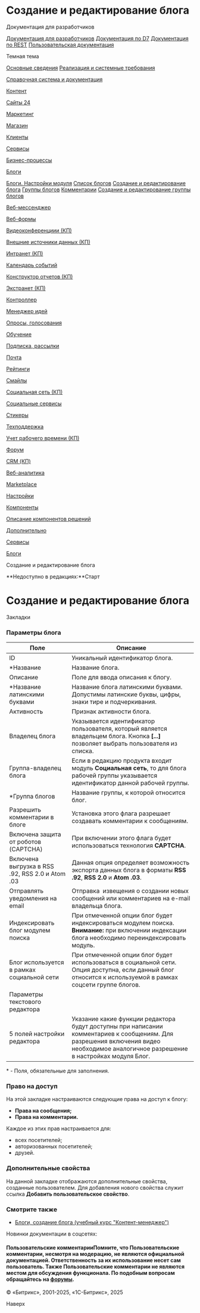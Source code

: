 # Создание и редактирование блога

Документация для разработчиков

[Документация для разработчиков](https://dev.1c-bitrix.ru/api_help/)
[Документация по D7](https://dev.1c-bitrix.ru/api_d7/)
[Документация по REST](https://dev.1c-bitrix.ru/rest_help/)
[Пользовательская документация](https://dev.1c-bitrix.ru/user_help/)

Темная тема

[Основные сведения](/user_help/index.php)
[Реализация и системные требования](/user_help/reqintro.php)

[Справочная система и документация](/user_help/help/index.php)

[Контент](/user_help/content/index.php)

[Сайты 24](/user_help/sites24/index.php)

[Маркетинг](/user_help/marketing/index.php)

[Магазин](/user_help/store/index.php)

[Клиенты](/user_help/clients/index.php)

[Сервисы](/user_help/service/index.php)

[Бизнес-процессы](/user_help/service/bizproc/index.php)

[Блоги](/user_help/service/blogs/index.php)

[Блоги. Настройки модуля](/user_help/service/blogs/settings.php)
[Список блогов](/user_help/service/blogs/blog_blog.php)
[Создание и редактирование блога](/user_help/service/blogs/blog_blog_edit.php)
[Группы блогов](/user_help/service/blogs/blog_group.php)
[Комментарии](/user_help/service/blogs/blog_comment.php)
[Создание и редактирование группы блогов](/user_help/service/blogs/blog_group_edit.php)

[Веб-мессенджер](/user_help/service/im/index.php)

[Веб-формы](/user_help/service/form/index.php)

[Видеоконференциии (КП)](/user_help/service/video/index.php)

[Внешние источники данных (КП)](/user_help/service/xdi/index.php)

[Интранет (КП)](/user_help/service/intranet/index.php)

[Календарь событий](/user_help/service/event_calendar/index.php)

[Конструктор отчетов (КП)](/user_help/service/report/index.php)

[Экстранет (КП)](/user_help/service/extranet/index.php)

[Контроллер](/user_help/service/controller/index.php)

[Менеджер идей](/user_help/service/idea/index.php)

[Опросы, голосования](/user_help/service/vote/index.php)

[Обучение](/user_help/service/learning/index.php)

[Подписка, рассылки](/user_help/service/subscribe/index.php)

[Почта](/user_help/service/mail/index.php)

[Рейтинги](/user_help/service/rating/index.php)

[Смайлы](/user_help/service/smile/index.php)

[Социальная сеть (КП)](/user_help/service/socialnetwork/index.php)

[Социальные сервисы](/user_help/service/socialservices/index.php)

[Стикеры](/user_help/service/stickers/index.php)

[Техподдержка](/user_help/service/support/index.php)

[Учет рабочего времени (КП)](/user_help/service/timeman/index.php)

[Форум](/user_help/service/forum/index.php)

[CRM (КП)](/user_help/service/crm/index.php)

[Веб-аналитика](/user_help/statistic/index.php)

[Marketplace](/user_help/marketplace/index.php)

[Настройки](/user_help/settings/index.php)

[Компоненты](/user_help/components/index.php)

[Описание компонентов решений](/user_help/description_decisions/index.php)

[Дополнительно](/user_help/additional/index.php)

[Сервисы](/user_help/service/index.php)

[Блоги](/user_help/service/blogs/index.php)

Создание и редактирование блога

**Недоступно в редакциях:**Старт

# Создание и редактирование блога

Закладки

### Параметры блога

| Поле | Описание |
| --- | --- |
| ID | Уникальный идентификатор блога. |
| \*Название | Название блога. |
| Описание | Поле для ввода описания к блогу. |
| \*Название латинскими буквами | Название блога латинскими буквами. Допустимы латинские буквы, цифры, знаки тире и подчеркивания. |
| Активность | Признак активности блога. |
| Владелец блога | Указывается идентификатор пользователя, который является владельцем блога.    Кнопка **[...]** позволяет выбрать пользователя из списка. |
| Группа-владелец блога | Если в редакцию продукта входит модуль **Социальная сеть**, то для блога рабочей группы указывается идентификатор данной рабочей группы. |
| \*Группа блогов | Название группы, к которой относится блог. |
| Разрешить комментарии в блоге | Установка этого флага разрешает создавать комментарии к сообщениям. |
| Включена защита от роботов (CAPTCHA) | При включении этого флага будет использоваться технология **CAPTCHA**. |
| Включена выгрузка в RSS .92, RSS 2.0 и Atom .03 | Данная опция определяет возможность экспорта данных блога в форматы **RSS .92**, **RSS 2.0** и **Atom .03**. |
| Отправлять уведомления на email | Отправка  извещения о создании новых сообщений или комментариев на e-mail владельца блога. |
| Индексировать блог модулем поиска | При отмеченной опции блог будет индексироваться модулем поиска.    **Внимание:** при включении индексации блога необходимо переиндекcировать модуль. |
| Блог используется в рамках cоциальной сети | При отмеченной опции блог будет использоваться в социальной сети.    Опция доступна, если данный блог относится к используемой в рамках соцсети группе блогов. |
| Параметры текстового редактора | |
| 5 полей настройки редактора | Указание какие функции редактора будут доступны при написании комментариев к сообщениям. Для разрешения включения видео необходимое аналогичное разрешение в настройках модуля Блог. |

\* - Поля, обязательные для заполнения.

### Право на доступ

На этой закладке настраиваются следующие права на доступ к блогу:

* **Права на сообщения;**
* **Права на комментарии.**

Каждое из этих прав настраивается для:

* всех посетителей;
* авторизованных посетителей;
* друзей.

### Дополнительные свойства

На данной закладке отображаются дополнительные свойства, созданные пользователем. Для добавления нового свойства служит ссылка **Добавить пользовательское свойство**.

### Смотрите также

* [Блоги, создание блога (учебный курс "Контент-менеджер")](https://dev.1c-bitrix.ru/learning/course/index.php?COURSE_ID=34&LESSON_ID=2935)

Новинки документации в соцсетях:

#### Пользовательские комментарииПомните, что Пользовательские комментарии, несмотря на модерацию, не являются официальной документацией. Ответственность за их использование несет сам пользователь. Также Пользовательские комментарии не являются местом для обсуждения функционала. По подобным вопросам обращайтесь на [форумы](http://dev.1c-bitrix.ru/community/forums/group1/).

© «Битрикс», 2001-2025, «1С-Битрикс», 2025

Наверх